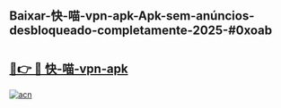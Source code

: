 ## Baixar-快-喵-vpn-apk-Apk-sem-anúncios-desbloqueado-completamente-2025-#0xoab

# <h2><a href="https://ainizakaria.my?title=快-喵-vpn-apk&ref=20M">🔗👉 🔴 快-喵-vpn-apk</a></h2>

[![acn](https://github.com/user-attachments/assets/0f9c940e-d8b0-45ae-aac7-cd30a18b3e1c)](https://ainizakaria.my?title=快-喵-vpn-apk&ref=20M)

